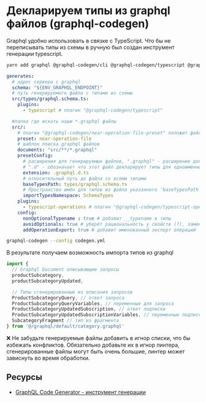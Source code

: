 # Декларируем типы из graphql файлов (graphql-codegen)

Graphql удобно использовать в связке с TypeScript. Что бы не переписывать типы из схемы в ручную был создан инструмент генерации typescript.

```bash
yarn add graphql @graphql-codegen/cli @graphql-codegen/typescript @graphql-codegen/near-operation-file-preset @graphql-codegen/typescript-operations
```

```yml
generates:
  # адрес сервера с graphql
  schema: "${ENV_GRAPHQL_ENDPOINT}"
  # путь генерируемого файла с типами из схемы
  src/types/graphql.schema.ts:
    plugins:
      - typescript # плагин "@graphql-codegen/typescript"

  #папка где искать наши *.graphql файлы
  src/:
    # плагин "@graphql-codegen/near-operation-file-preset" положит файл с типами рядом с graphql файлами
    preset: near-operation-file
    # шаблон поиска graphql файлов
    documents: "src/**/*.graphql"
    presetConfig:
      # расширения для генерируемых файлов, ".graphql" - расширение документов graphql
      # ".d" - обозначает что этот файл декларирует типы для одноимённых файлов
      extension: .graphql.d.ts
      # относительный путь до файла со всеми типами
      baseTypesPath: types/graphql.schema.ts
      # Пространство имён для типов из файла указанного 'baseTypesPath'
      importTypesNamespace: SchemaTypes
    plugins:
      - typescript-operations # плагин "@graphql-codegen/typescript-operations" добавит типизацию самих документов
    config:
      nonOptionalTypename : true # добавит __typename в типы
      avoidOptionals: true # уберёт рациональность у свойств (?), заменить на Maybe
      addOperationExport: true # добавит именованный экспорт операций
```

```bash
graphql-codegen --config codegen.yml
```

В результате получаем возможность импорта типов из graphql

```js
import {
  // Graphql Document описывающие запросы
  productSubcategory,
  productSubcategoryUpdated,

  // Типы сгенерированные из описания запросов
  ProductSubcategoryQuery, // ответ запроса
  ProductSubcategoryQueryVariables, // переменные для запроса
  ProductSubcategoryUpdatedSubscription, // ответ подписки
  ProductSubcategoryUpdatedSubscriptionVariables, // переменные подписки
  SubcategoryFragment // тип из фрагмента
} from '@/graphql/default/category.graphql'
```

<aside>
❌ Не забудьте генерируемые файлы добавить в игнор списки, что бы избежать конфликтов. Обязательно добавьте их в игнор линтера, сгенерированные файлы могут быть очень большие, линтер может зависнуть во время обработки.
</aside>

## Ресурсы

- [GraphQL Code Generator - инструмент генерации](https://www.graphql-code-generator.com/)
